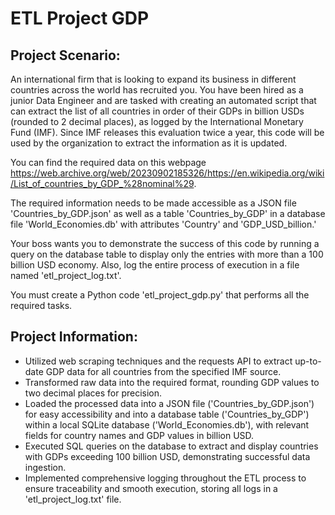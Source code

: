 # ETL Project GDP
## Project Scenario:
An international firm that is looking to expand its business in different countries across the world has recruited you. You have been hired as a junior Data Engineer and are tasked with creating an automated script that can extract the list of all countries in order of their GDPs in billion USDs (rounded to 2 decimal places), as logged by the International Monetary Fund (IMF). Since IMF releases this evaluation twice a year, this code will be used by the organization to extract the information as it is updated.

You can find the required data on this webpage https://web.archive.org/web/20230902185326/https://en.wikipedia.org/wiki/List_of_countries_by_GDP_%28nominal%29.

The required information needs to be made accessible as a JSON file 'Countries_by_GDP.json' as well as a table 'Countries_by_GDP' in a database file 'World_Economies.db' with attributes 'Country' and 'GDP_USD_billion.'

Your boss wants you to demonstrate the success of this code by running a query on the database table to display only the entries with more than a 100 billion USD economy. Also, log the entire process of execution in a file named 'etl_project_log.txt'.

You must create a Python code 'etl_project_gdp.py' that performs all the required tasks.

## Project Information:
- Utilized web scraping techniques and the requests API to extract up-to-date GDP data for all countries from the specified IMF source.
- Transformed raw data into the required format, rounding GDP values to two decimal places for precision.
- Loaded the processed data into a JSON file ('Countries_by_GDP.json') for easy accessibility and into a database table ('Countries_by_GDP') within a local SQLite database ('World_Economies.db'), with relevant fields for country names and GDP values in billion USD.
- Executed SQL queries on the database to extract and display countries with GDPs exceeding 100 billion USD, demonstrating successful data ingestion.
- Implemented comprehensive logging throughout the ETL process to ensure traceability and smooth execution, storing all logs in a 'etl_project_log.txt' file.
